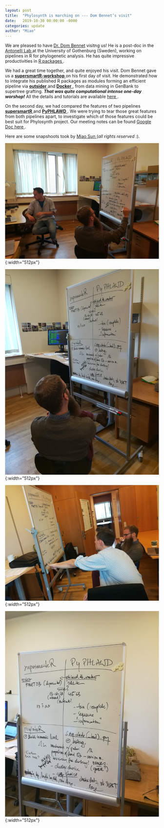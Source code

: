 ```yaml
---
layout: post
title:  "Phylosynth is marching on --- Dom Bennet’s visit"
date:   2019-10-30 00:00:00 -0000
categories: update
author: "Miao"
---
```


We are pleased to have <a href="https://github.com/DomBennett"> Dr. Dom Bennet</a> visitng us! He is a post-doc in the <a href="http://antonelli-lab.net/"> Antonelli Lab </a> at the University of Gothenburg (Sweden), working on pipelines in R for phylogenetic analysis. He has quite impressive productivities in <a href="https://www.dominicjbennett.com/#software"> R packages </a>.  

We had a great time together, and quite enjoyed his visit. Dom Bennet gave us a <a href="https://github.com/AntonelliLab/supersmartR-workshop"> **supersmartR-workshop** </a> on his first day of visit. He demonstrated how to integrate his published R packages as modules forming an efficient pipeline via <a href="https://github.com/AntonelliLab/outsider"> **outsider** </a> and <a href="https://www.docker.com/"> **Docker** </a>, from data mining in GenBank to supertree grafting. **_That was quite computational intense one-day worshop!_** All the details and tutorials are available <a href="https://github.com/AntonelliLab/supersmartR-workshop"> here </a>.  

On the second day, we had compared the features of two pipelines <a href="https://github.com/AntonelliLab/supersmartR"> **supersmartR** </a> and <a href="https://github.com/FePhyFoFum/PyPHLAWD"> **PyPHLAWD** </a>. We were trying to tear those great features from both pipelines apart, to investigate which of those features could be best suit for Phylosynth project. Our meeting notes can be found <a href="https://docs.google.com/document/d/1sJHEyHHmsQxjFUxUw1kbeLIPoh--IXDjD49QWa0Sdlg/edit"> Google Doc here </a>.  

Here are some snapshoots took by <a href="https://www.sunmiao.name/"> Miao Sun </a> (_all rights reserved_ :).  

![Wolf is on charge of writting](../assets/images/Wolf_Dom_discussion.jpg){:width="512px"}  

![Wolf is quite satisfied with his writting](../assets/images/wolf_thinking.jpg){:width="512px"}  

![Dom always has an idea](../assets/images/Dom_chat.jpg){:width="512px"}  

![the outcome of fruitul discussion](../assets/images/outcome.jpg){:width="512px"}  
